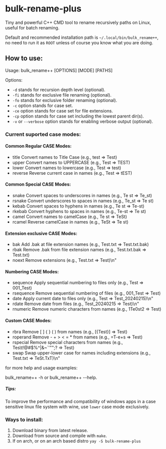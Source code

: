 # bulk-rename-plus
Tiny and powerful C++ CMD tool to rename recursively paths on Linux, useful for batch renaming.

Default and recommended installation path is `~/.local/bin/bulk_rename++`, no need to run it as `ROOT` unless of course you know what you are doing.

## How to use:

Usage: bulk_rename++ [OPTIONS] [MODE] [PATHS]

Options: 
- `-d` stands for recursion depth level (optional).
- `-fi` stands for exclusive file renaming (optional).
- `-fo` stands for exclusive folder renaming (optional).
- `-c` option stands for case set.
- `-ce` option stands for case set for file extensions.
- `-cp` option stands for case set including the lowest parent dir(s).
- `-v` or `--verbose` option stands for enabling verbose output (optional).

### Current suported case modes: 

#### Common Regular CASE Modes:
- title      Convert names to Title Case (e.g., test => Test)
- upper      Convert names to UPPERCASE (e.g., Test => TEST)
- lower      Convert names to lowercase (e.g., Test => test)
- reverse    Reverse current case in names (e.g., Test => tEST)
#### Common Special CASE Modes:
- snake      Convert spaces to underscores in names (e.g., Te st => Te_st)
- rsnake     Convert underscores to spaces in names (e.g., Te_st => Te st)
- kebab      Convert spaces to hyphens in names (e.g., Te st => Te-st)
- rkebab     Convert hyphens to spaces in names (e.g., Te-st => Te st)
- camel      Convert names to camelCase (e.g., Te st => TeSt)
- rcamel     Reverse camelCase in names (e.g., TeSt => Te st)
#### Extension exclusive CASE Modes:
- bak        Add .bak at file extension names (e.g., Test.txt => Test.txt.bak)
- rbak       Remove .bak from file extension names (e.g., Test.txt.bak => Test.txt)
- noext      Remove extensions (e.g., Test.txt => Test)\n"
#### Numbering CASE Modes:
- sequence   Apply sequential numbering to files only (e.g., Test => 001_Test)
- rsequence  Remove sequential numbering of files (e.g., 001_Test => Test)
- date       Apply current date to files only (e.g., Test => Test_20240215)\n"
-	rdate      Remove date from files (e.g., Test_20240215 => Test)\n"
- rnumeric   Remove numeric characters from names (e.g., 1Te0st2 => Test)
#### Custom CASE Modes:
- rbra       Remove [ ] { } ( ) from names (e.g., [{Test}] => Test)
- roperand   Remove - + > < = * from names (e.g., =T-e+s<t> => Test)
- rspecial   Remove special characters from names (e.g., Tes\t!@#$%^|&~`'\"\";? => Test)
- swap       Swap upper-lower case for names including extensions (e.g., Test.txt => TeSt.TxT)\n"

for more help and usage examples:

bulk_rename++ -h or bulk_rename++ --help.
##### Tips:
To improve the performance and compatibility of windows apps in a case sensitive linux file system with wine, use `lower` case mode exclusively.

### Ways to install:

1. Download binary from latest release.
2. Download from source and compile with `make`.
3. If on arch, or on an arch based distro `yay -S bulk-rename-plus`




